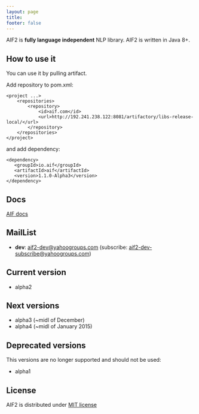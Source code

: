 ```yaml
---
layout: page
title:
footer: false
---
```


AIF2 is **fully language independent** NLP library. AIF2 is written in Java 8+. 

## How to use it

You can use it by pulling artifact. 

Add repository to pom.xml:

    <project ...>
        <repositories>
            <repository>
                <id>aif.com</id>
                <url>http://192.241.238.122:8081/artifactory/libs-release-local/</url>
            </repository>
        </repositories>
    </project>

and add dependency:

    <dependency>
       <groupId>io.aif</groupId>
       <artifactId>aif</artifactId>
       <version>1.1.0-Alpha3</version>
    </dependency> 
## Docs

[AIF docs](./docs)

## MailList

- **dev**: aif2-dev@yahoogroups.com (subscribe: aif2-dev-subscribe@yahoogroups.com)

## Current version

- alpha2

## Next versions

- alpha3 (~midl of December)
- alpha4 (~midl of January 2015)

## Deprecated versions 

This versions are no longer supported and should not be used:

- alpha1

## License

AIF2 is distributed under [MIT license](http://choosealicense.com/licenses/mit/)
